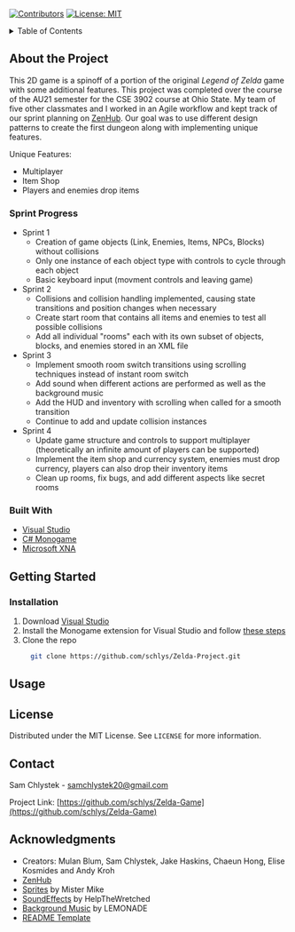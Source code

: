 [![Contributors][contributors-shield]][contributors-url]
[![License: MIT](https://img.shields.io/badge/License-MIT-yellow.svg?style=for-the-badge)](https://opensource.org/licenses/MIT)


<!-- TABLE OF CONTENTS -->
<details>
  <summary>Table of Contents</summary>
  <ol>
    <li>
      <a href="#about-the-project">About The Project</a>
      <ul>
        <li><a href="#sprint-progress">Sprint Progress</a></li>
        <li><a href="#built-with">Built With</a></li>
      </ul>
    </li>
    <li>
      <a href="#getting-started">Getting Started</a>
      <ul>
        <li><a href="#installation">Installation</a></li>
      </ul>
    </li>
    <li><a href="#usage">Usage</a></li>
    <li><a href="#license">License</a></li>
    <li><a href="#contact">Contact</a></li>
    <li><a href="#acknowledgments">Acknowledgments</a></li>
  </ol>
</details>

## About the Project
This 2D game is a spinoff of a portion of the original *Legend of Zelda* game with some additional features.
This project was completed over the course of the AU21 semester for the CSE 3902 course at Ohio State.
My team of five other classmates and I worked in an Agile workflow and kept track of our sprint planning on
[ZenHub](https://www.zenhub.com/). Our goal was to use different design patterns to create the first dungeon
along with implementing unique features. 

Unique Features:
* Multiplayer
* Item Shop
* Players and enemies drop items

### Sprint Progress
* Sprint 1
    * Creation of game objects (Link, Enemies, Items, NPCs, Blocks) without collisions
    * Only one instance of each object type with controls to cycle through each object
    * Basic keyboard input (movment controls and leaving game)
* Sprint 2
    * Collisions and collision handling implemented, causing state transitions and position changes when necessary
    * Create start room that contains all items and enemies to test all possible collisions
    * Add all individual "rooms" each with its own subset of objects, blocks, and enemies stored in an XML file
* Sprint 3
    * Implement smooth room switch transitions using scrolling techniques instead of instant room switch
    * Add sound when different actions are performed as well as the background music
    * Add the HUD and inventory with scrolling when called for a smooth transition
    * Continue to add and update collision instances
* Sprint 4
    * Update game structure and controls to support multiplayer (theoretically an infinite amount of players can be supported)
    * Implement the item shop and currency system, enemies must drop currency, players can also drop their inventory items
    * Clean up rooms, fix bugs, and add different aspects like secret rooms

### Built With
* [Visual Studio](https://visualstudio.microsoft.com/)
* [C# Monogame](https://www.monogame.net/)
* [Microsoft XNA](https://www.microsoft.com/en-us/download/details.aspx?id=20914)



## Getting Started

### Installation
1. Download [Visual Studio](https://visualstudio.microsoft.com/)
2. Install the Monogame extension for Visual Studio and follow [these steps](https://docs.monogame.net/articles/getting_started/1_setting_up_your_development_environment_windows.html)
3. Clone the repo
    ```sh
      git clone https://github.com/schlys/Zelda-Project.git
    ```



## Usage




## License
Distributed under the MIT License. See `LICENSE` for more information.



## Contact
Sam Chlystek - samchlystek20@gmail.com

Project Link: [https://github.com/schlys/Zelda-Game](https://github.com/schlys/Zelda-Game)



## Acknowledgments
* Creators: Mulan Blum, Sam Chlystek, Jake Haskins, Chaeun Hong, Elise Kosmides and Andy Kroh
* [ZenHub](https://www.zenhub.com/)
* [Sprites](https://www.spriters-resource.com/nes/legendofzelda/) by Mister Mike
* [SoundEffects](https://www.ZeldaSounds.com) by HelpTheWretched
* [Background Music](https://archive.org/details/the-legend-of-zelda-nes-soundtrack) by LEMONADE
* [README Template](https://github.com/othneildrew/Best-README-Template)



[contributors-shield]: https://img.shields.io/github/contributors/schlys/Zelda-Game.svg?style=for-the-badge
[contributors-url]: https://github.com/schlys/Zelda-Game/graphs/contributors

